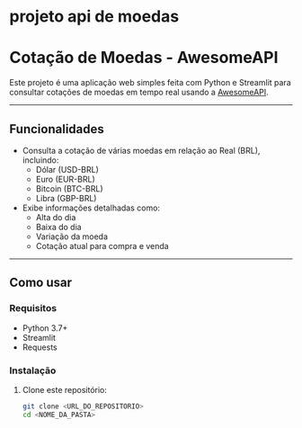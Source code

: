 # projeto api de moedas 



# Cotação de Moedas - AwesomeAPI

Este projeto é uma aplicação web simples feita com Python e Streamlit para consultar cotações de moedas em tempo real usando a [AwesomeAPI](https://docs.awesomeapi.com.br/api-de-moedas).

---

## Funcionalidades

- Consulta a cotação de várias moedas em relação ao Real (BRL), incluindo:
  - Dólar (USD-BRL)
  - Euro (EUR-BRL)
  - Bitcoin (BTC-BRL)
  - Libra (GBP-BRL)
- Exibe informações detalhadas como:
  - Alta do dia
  - Baixa do dia
  - Variação da moeda
  - Cotação atual para compra e venda

---

## Como usar

### Requisitos

- Python 3.7+
- Streamlit
- Requests

### Instalação

1. Clone este repositório:
   ```bash
   git clone <URL_DO_REPOSITORIO>
   cd <NOME_DA_PASTA>
